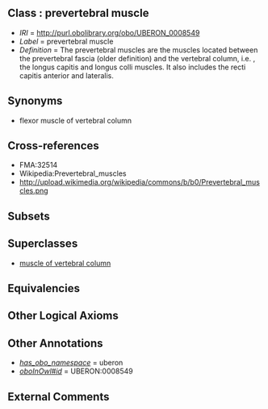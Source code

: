 
## Class : prevertebral muscle

 * *IRI* = http://purl.obolibrary.org/obo/UBERON_0008549
 * *Label* = prevertebral muscle
 * *Definition* = The prevertebral muscles are the muscles located between the prevertebral fascia (older definition) and the vertebral column, i.e. , the longus capitis and longus colli muscles. It also includes the recti capitis anterior and lateralis.

## Synonyms

 * flexor muscle of vertebral column

## Cross-references

 * FMA:32514
 * Wikipedia:Prevertebral_muscles
 * http://upload.wikimedia.org/wikipedia/commons/b/b0/Prevertebral_muscles.png

## Subsets


## Superclasses

 * [muscle of vertebral column](../../UBERON/18/UBERON_0004518.md)

## Equivalencies


## Other Logical Axioms


## Other Annotations

 * *[has_obo_namespace](../../ce/oboInOwl#hasOBONamespace.md)* = uberon
 * *[oboInOwl#id](../../id/oboInOwl#id.md)* = UBERON:0008549

## External Comments


